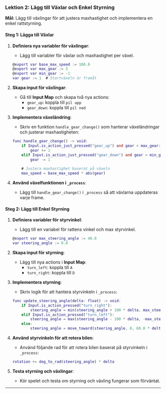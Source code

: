 ### Lektion 2: Lägg till Växlar och Enkel Styrning

**Mål:** Lägg till växlingar för att justera maxhastighet och implementera en enkel rattstyrning.

#### Steg 1: Lägga till Växlar
1. **Definiera nya variabler för växlingar**:
   - Lägg till variabler för växlar och maxhastighet per växel.

   ```gd
   @export var base_max_speed := 100.0
   @export var max_gear := 5
   @export var min_gear := -1
   var gear := 1  # Startväxeln är framåt
   ```

2. **Skapa input för växlingar**:
   - Gå till **Input Map** och skapa två nya actions:
     - `gear_up`: koppla till `pil upp`
     - `gear_down`: koppla till `pil ned`

3. **Implementera växeländring**:
   - Skriv en funktion `handle_gear_change()` som hanterar växeländringar och justerar maxhastigheten:

   ```gd
   func handle_gear_change() -> void:
       if Input.is_action_just_pressed("gear_up") and gear < max_gear:
           gear += 1
       elif Input.is_action_just_pressed("gear_down") and gear > min_gear:
           gear -= 1
       
       # Justera maxhastighet baserat på växeln
       max_speed = base_max_speed * abs(gear)
   ```

4. **Använd växelfunktionen i `_process`**:
   - Lägg till `handle_gear_change()` i `_process` så att växlarna uppdateras varje frame.

#### Steg 2: Lägg till Enkel Styrning
1. **Definiera variabler för styrvinkel**:
   - Lägg till en variabel för rattens vinkel och max styrvinkel.

   ```gd
   @export var max_steering_angle := 40.0
   var steering_angle := 0.0
   ```

2. **Skapa input för styrning**:
   - Lägg till nya actions i **Input Map**:
     - `turn_left`: koppla till `A`
     - `turn_right`: koppla till `D`

3. **Implementera styrning**:
   - Skriv logik för att hantera styrvinkeln i `_process`:

   ```gd
   func update_steering_angle(delta: float) -> void:
       if Input.is_action_pressed("turn_right"):
           steering_angle = min(steering_angle + 100 * delta, max_steering_angle)
       elif Input.is_action_pressed("turn_left"):
           steering_angle = max(steering_angle - 100 * delta, -max_steering_angle)
       else:
           steering_angle = move_toward(steering_angle, 0, 60.0 * delta)
   ```

4. **Använd styrvinkeln för att rotera bilen**:
   - Använd följande rad för att rotera bilen baserat på styrvinkeln i `_process`:

   ```gd
   rotation += deg_to_rad(steering_angle) * delta
   ```

5. **Testa styrning och växlingar**:
   - Kör spelet och testa om styrning och växling fungerar som förväntat.

---
